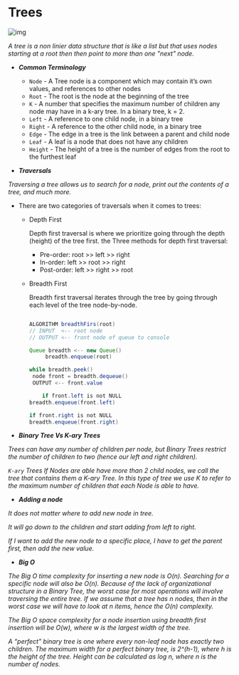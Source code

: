 # Trees

![img](https://codefellows.github.io/common_curriculum/data_structures_and_algorithms/Code_401/class-15/resources/images/BinaryTree1.PNG)

*A tree is a non linier data structure that is like a list but that uses nodes starting at a root then then point to more than one "next" node.*


* ***Common Terminology***


    * `Node` - A Tree node is a component which may contain it’s own values, and references to other nodes
    * `Root` - The root is the node at the beginning of the tree
    * `K` - A number that specifies the maximum number of children any node may have in a k-ary tree. In a binary tree, k = 2.
    * `Left` - A reference to one child node, in a binary tree
    * `Right` - A reference to the other child node, in a binary tree
    * `Edge` - The edge in a tree is the link between a parent and child node
    * `Leaf` - A leaf is a node that does not have any children
    * `Height` - The height of a tree is the number of edges from the root to the furthest leaf


* ***Traversals***

*Traversing a tree allows us to search for a node, print out the contents of a tree, and much more.*
* There are two categories of traversals when it comes to trees:
    *  Depth First

         Depth first traversal is where we prioritize going through the depth (height) of the tree first. the Three methods for depth first traversal:
        * Pre-order: root >> left >> right
        * In-order: left >> root >> right
        * Post-order: left >> right >> root

   
    * Breadth First

        Breadth first traversal iterates through the tree by going through each level of the tree node-by-node.

        ```java

        ALGORITHM breadthFirs(root)
        // INPUT  <-- root node
        // OUTPUT <-- front node of queue to console

        Queue breadth <-- new Queue()
             breadth.enqueue(root)

        while breadth.peek()
         node front = breadth.dequeue()
         OUTPUT <-- front.value

            if front.left is not NULL
      breadth.enqueue(front.left)

        if front.right is not NULL
      breadth.enqueue(front.right)

        ```



* ***Binary Tree Vs K-ary Trees***

*Trees can have any number of children per node, but Binary Trees restrict the number of children to two (hence our left and right children).*

*`K-ary` Trees If Nodes are able have more than 2 child nodes, we call the tree that contains them a K-ary Tree. In this type of tree we use K to refer to the maximum number of children that each Node is able to have.*


* ***Adding a node***

*It does not matter where to add new node in tree.*

*It will go down to the children and start adding from left to right.*

*If I want to add the new node to a specific place, I have to get the parent first, then add the new value.*


* ***Big O***

*The Big O time complexity for inserting a new node is O(n). Searching for a specific node will also be O(n). Because of the lack of organizational structure in a Binary Tree, the worst case for most operations will involve traversing the entire tree. If we assume that a tree has n nodes, then in the worst case we will have to look at n items, hence the O(n) complexity.*

*The Big O space complexity for a node insertion using breadth first insertion will be O(w), where w is the largest width of the tree.*

*A “perfect” binary tree is one where every non-leaf node has exactly two children. The maximum width for a perfect binary tree, is 2^(h-1), where h is the height of the tree. Height can be calculated as log n, where n is the number of nodes.*